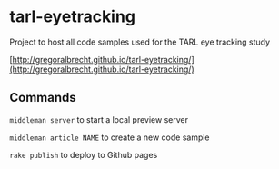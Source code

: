 # tarl-eyetracking
Project to host all code samples used for the TARL eye tracking study

[http://gregoralbrecht.github.io/tarl-eyetracking/](http://gregoralbrecht.github.io/tarl-eyetracking/)


## Commands
`middleman server` to start a local preview server

`middleman article NAME` to create a new code sample

`rake publish` to deploy to Github pages
